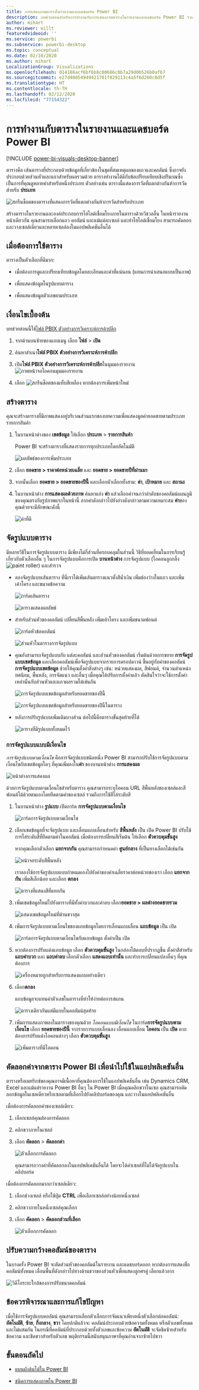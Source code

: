 ```yaml
---
title: การแสดงภาพตารางในรายงานและแดชบอร์ด Power BI
description: บทช่วยสอนสำหรับการทำงานกับการแสดงภาพตารางในรายงานและแดชบอร์ด Power BI รวมถึงวิธีการปรับขนาดความกว้างของคอลัมน์
author: mihart
ms.reviewer: willt
featuredvideoid: ''
ms.service: powerbi
ms.subservice: powerbi-desktop
ms.topic: conceptual
ms.date: 02/10/2020
ms.author: mihart
LocalizationGroup: Visualizations
ms.openlocfilehash: 014186acf6bf6b8c00686c0b7a29d0b526b0afb7
ms.sourcegitcommit: e27d40054949421701f829113c4a5f6d260c8d5f
ms.translationtype: HT
ms.contentlocale: th-TH
ms.lasthandoff: 02/12/2020
ms.locfileid: "77154322"
---
```

# <a name="tables-in-power-bi-reports-and-dashboards"></a>การทำงานกับตารางในรายงานและแดชบอร์ด Power BI

[!INCLUDE [power-bi-visuals-desktop-banner](../includes/power-bi-visuals-desktop-banner.md)]

ตารางคือ เส้นตารางที่ประกอบด้วยข้อมูลที่เกี่ยวข้องในชุดที่สมเหตุผลของแถวและคอลัมน์ ซึ่งอาจยังประกอบด้วยส่วนหัวและแถวสำหรับผลรวมด้วย ตารางทำงานได้ดีกับข้อเปรียบเทียบเชิงปริมาณซึ่งเป็นการที่คุณดูหลายค่าสำหรับหนึ่งประเภท ตัวอย่างเช่น ตารางนี้แสดงการวัดที่แตกต่างกันห้าการวัดสำหรับ **ประเภท**

![สกรีนช็อตของตารางที่แสดงการวัดที่แตกต่างกันห้าการวัดสำหรับประเภท](media/power-bi-visualization-tables/power-bi-table-grid3.png)

สร้างตารางในรายงานและองค์ประกอบการไฮไลต์เชื่อมโยงภายในตารางด้วยวิชวลอื่น ในหน้ารายงานหน้าเดียวกัน คุณสามารถเลือกแถว คอลัมน์ และแม้แต่ละเซลล์ และทำไฮไลต์เชื่อมโยง สามารถคัดลอกและวางเซลล์เดียวและหลายเซลล์ลงในแอปพลิเคชันอื่นได้

## <a name="when-to-use-a-table"></a>เมื่อต้องการใช้ตาราง

ตารางเป็นตัวเลือกที่ดีมาก:

* เมื่อต้องการดูและเปรียบเทียบข้อมูลโดยละเอียดและค่าที่แน่นอน (แทนการนำเสนอแบบเป็นภาพ)

* เพื่อแสดงข้อมูลในรูปแบบตาราง

* เพื่อแสดงข้อมูลตัวเลขตามประเภท

## <a name="prerequisite"></a>เงื่อนไขเบื้องต้น

บทช่วยสอนนี้ใช้[ไฟล์ PBIX ตัวอย่างการวิเคราะห์การค้าปลีก](https://download.microsoft.com/download/9/6/D/96DDC2FF-2568-491D-AAFA-AFDD6F763AE3/Retail%20Analysis%20Sample%20PBIX.pbix)

1. จากด้านบนซ้ายของแถบเมนู เลือก **ไฟล์** > **เปิด**
   
2. ค้นหาสำเนา**ไฟล์ PBIX ตัวอย่างการวิเคราะห์การค้าปลีก**

1. เปิด**ไฟล์ PBIX ตัวอย่างการวิเคราะห์การค้าปลีก**ในมุมมองรายงาน ![ภาพหน้าจอไอคอนมุมมองรายงาน](media/power-bi-visualization-kpi/power-bi-report-view.png)

1. เลือก ![สกรีนช็อตของแท็บสีเหลือง](media/power-bi-visualization-kpi/power-bi-yellow-tab.png) หากต้องการเพิ่มหน้าใหม่


## <a name="create-a-table"></a>สร้างตาราง

คุณจะสร้างตารางที่มีภาพแสดงอยู่บริเวณส่วนแรกของบทความเพื่อแสดงมูลค่ายอดขายตามประเภทรายการสินค้า


1. ในบานหน้าต่างของ **เขตข้อมูล** ให้เลือก **ประเภท** > **รายการสินค้า**

    Power BI จะสร้างตารางที่แสดงรายการทุกประเภทโดยอัตโนมัติ

    ![ผลลัพธ์ของการเพิ่มประเภท](media/power-bi-visualization-tables/power-bi-table1.png)

1. เลือก **ยอดขาย > ราคาต่อหน่วยเฉลี่ย** และ **ยอดขาย > ยอดขายปีที่ผ่านมา**

1. จากนั้นเลือก **ยอดขาย > ยอดขายของปีนี้** และเลือกตัวเลือกทั้งสาม: **ค่า**, **เป้าหมาย** และ **สถานะ**

1. ในบานหน้าต่าง **การแสดงผลด้วยภาพ** ค้นหาแอ่ง **ค่า** แล้วเลือกค่าจนกว่าลำดับของคอลัมน์แผนภูมิของคุณตรงกับรูปภาพแรกในหน้านี้ ลากค่าดังกล่าวไปยังอ่างดังกล่าวตามความเหมาะสม **ค่า**ของคุณด้วยจะมีลักษณะดังนี้

    ![ค่าที่ดี](media/power-bi-visualization-tables/power-bi-table2.png)


## <a name="format-the-table"></a>จัดรูปแบบตาราง

มีหลายวิธีในการจัดรูปแบบตาราง มีเพียงไม่กี่ส่วนที่ครอบคลุมในส่วนนี้ วิธีที่ยอดเยี่ยมในการเรียนรู้เกี่ยวกับตัวเลือกอื่น ๆ ในการจัดรูปแบบคือการเปิด **บานหน้าต่าง** การจัดรูปแบบ (ไอคอนลูกกลิ้ง ![paint roller](media/power-bi-visualization-tables/power-bi-format.png)) และสำรวจ

* ลองจัดรูปแบบเส้นตาราง ที่นี่เราได้เพิ่มเส้นตารางแนวตั้งสีน้ำเงิน เพิ่มช่องว่างในแถว และเพิ่มเค้าโครง และขนาดข้อความ

    ![การ์ดเส้นตาราง](media/power-bi-visualization-tables/power-bi-table-gridnew.png)

    ![ตารางแสดงผลลัพธ์](media/power-bi-visualization-tables/power-bi-table-grid3.png)

* สำหรับส่วนหัวของคอลัมน์ เปลี่ยนสีพื้นหลัง เพิ่มเค้าโครง และเพิ่มขนาดฟอนต์

    ![การ์ดหัวข้อคอลัมน์](media/power-bi-visualization-tables/power-bi-table-column-headers.png)

    ![ส่วนหัวในตารางการจัดรูปแบบ](media/power-bi-visualization-tables/power-bi-table-column2.png)

* คุณยังสามารถจัดรูปแบบกับ แต่ละคอลัมน์ และส่วนหัวของคอลัมน์ เริ่มต้นด้วยการขยาย **การจัดรูปแบบเขตข้อมูล** และเลือกคอลัมน์เพื่อจัดรูปแบบจากรายการดรอปดาวน์ ขึ้นอยู่กับค่าของคอลัมน์ **การจัดรูปแบบเขตข้อมูล** ช่วยให้คุณตั้งค่าสิ่งต่างๆ เช่น: หน่วยแสดงผล, สีฟอนต์, จำนวนตำแหน่งทศนิยม, พื้นหลัง, การจัดแนว และอื่นๆ เมื่อคุณได้ปรับการตั้งค่าแล้ว ตัดสินใจว่าจะใช้การตั้งค่าเหล่านั้นกับส่วนหัวและแถวผลรวมได้เช่นกัน

    ![การจัดรูปแบบเขตข้อมูลสำหรับยอดขายของปีนี้](media/power-bi-visualization-tables/power-bi-field-formatting.png)

    ![การจัดรูปแบบเขตข้อมูลสำหรับยอดขายของปีนี้ในตาราง](media/power-bi-visualization-tables/power-bi-field-formatting-1.png)

* หลังการปรับรูปแบบเพิ่มเติมบางส่วน ต่อไปนี้คือตารางขั้นสุดท้ายที่ได้

    ![ตารางที่มีรูปแบบทั้งหมดไว้](media/power-bi-visualization-tables/power-bi-table-format.png)

### <a name="conditional-formatting"></a>การจัดรูปแบบแบบมีเงื่อนไข

*การจัดรูปแบบตามเงื่อนไข* คือการจัดรูปแบบชนิดหนึ่ง Power BI สามารถปรับใช้การจัดรูปแบบตามเงื่อนไขกับเขตข้อมูลใดๆ ที่คุณเพิ่มลงใน**ค่า** ของบานหน้าต่าง **การแสดงผล**

![หน้าต่างการแสดงผล](media/power-bi-visualization-tables/power-bi-table-values.png)

ด้วยการจัดรูปแบบตามเงื่อนไขสำหรับตาราง คุณสามารถระบุไอคอน URL สีพื้นหลังของเซลล์และสีฟอนต์ได้ด้วยตนเองโดยยึดตามค่าของเซลล์ รวมถึงการใช้สีไล่ระดับสี

1. ในบานหน้าต่าง **รูปแบบ** เปิดการ์ด **การจัดรูปแบบตามเงื่อนไข**

    ![การ์ดการจัดรูปแบบตามเงื่อนไข](media/power-bi-visualization-tables/power-bi-conditional.png)

1. เลือกเขตข้อมูลที่จะจัดรูปแบบ และเลื่อนแถบเลื่อนสำหรับ **สีพื้นหลัง** เป็น เปิด Power BI ปรับใช้การไล่ระดับสีที่ยึดตามค่าในคอลัมน์ เมื่อต้องการเปลี่ยนสีเริ่มต้น ให้เลือก **ตัวควบคุมขั้นสูง**

    หากคุณเลือกตัวเลือก **แยกจากกัน** คุณสามารถกำหนดค่า **ศูนย์กลาง** ที่เป็นทางเลือกได้เช่นกัน

    ![หน้าจอระดับสีพื้นหลัง](media/power-bi-visualization-tables/power-bi-conditional-formatting-background2.png)

    เราลองใช้การจัดรูปแบบแบบกำหนดเองไปยังค่าของค่าเฉลี่ยราคาต่อหน่วยของเรา เลือก **แยกจากกัน** เพิ่มสีเล็กน้อย และเลือก **ตกลง**

    ![ตารางที่แสดงสีที่แยกกัน](media/power-bi-visualization-tables/power-bi-conditional-formatting-data-background.png)
1. เพิ่มเขตข้อมูลใหม่ไปยังตารางที่มีทั้งค่าบวกและค่าลบ เลือก**ยอดขาย > ผลต่างยอดขายรวม**

    ![แสดงเขตข้อมูลใหม่ที่ด้านขวาสุด](media/power-bi-visualization-tables/power-bi-conditional-formatting2.png)

1. เพิ่มการจัดรูปแบบตามเงื่อนไขของแถบข้อมูลโดยการเลื่อนแถบเลื่อน **แถบข้อมูล** เป็น เปิด  

    ![การ์ดการจัดรูปแบบตามเงื่อนไขกับแถบข้อมูล ตั้งค่าเป็น เปิด](media/power-bi-visualization-tables/power-bi-data-bar-matrix.png)

1. หากต้องการปรับแต่งแถบข้อมูล เลือก **ตัวควบคุมขั้นสูง** ในกล่องโต้ตอบที่ปรากฏขึ้น ตั้งค่าสีสำหรับ**แถบค่าบวก** และ **แถบค่าลบ** เลือกตัวเลือก **แสดงแถบเท่านั้น** และทำการเปลี่ยนแปลงอื่นๆ ที่คุณต้องการ

    ![เครื่องหมายถูกสำหรับการแสดงแถบอย่างเดียว](media/power-bi-visualization-tables/power-bi-data-bar.png)

1. เลือก**ตกลง**

    แถบข้อมูลจะแทนค่าตัวเลขในตารางที่ทำให้ง่ายต่อการสแกน

    ![ตารางเดียวกันแต่มีแถบในคอลัมน์สุดท้าย](media/power-bi-visualization-tables/power-bi-conditional-formatting-data-bars2.png)

1. เพิ่มการแสดงภาพลงในตารางของคุณด้วย *ไอคอนแบบมีเงื่อนไข*  ในการ์ด**การจัดรูปแบบตามเงื่อนไข** เลือก **ยอดขายของปีนี้** จากรายการแบบเลื่อนลง เลื่อนแถบเลื่อน **ไอคอน** เป็น **เปิด**  หากต้องการปรับแต่งไอคอนต่างๆ เลือก **ตัวควบคุมขั้นสูง**

    ![เพิ่มตารางที่มีไอคอน](media/power-bi-visualization-tables/power-bi-table-icons.png)


## <a name="copy-values-from-power-bi-tables-for-use-in-other-applications"></a>คัดลอกค่าจากตาราง Power BI เพื่อนำไปใช้ในแอปพลิเคชันอื่น

ตารางหรือเมทริกซ์ของคุณอาจมีเนื้อหาที่คุณต้องการใช้ในแอปพลิเคชันอื่น เช่น Dynamics CRM, Excel และแม้แต่รายงาน Power BI อื่นๆ ใน Power BI เมื่อคุณคลิกขวาในเซล คุณสามารถคัดลอกข้อมูลในเซลเดียวหรือเซลตามที่เลือกไปยังคลิปบอร์ดของคุณ และวางในแอปพลิเคชันอื่น

เมื่อต้องการคัดลอกค่าของเซลล์เดียว:

1. เลือกเซลล์คุณต้องการคัดลอก

1. คลิกขวาภายในเซลล์

1. เลือก **คัดลอก** > **คัดลอกค่า**

    ![ตัวเลือกการคัดลอก](media/power-bi-visualization-tables/power-bi-copy-value.png)

    คุณสามารถวางค่าที่คัดลอกลงในแอปพลิเคชันอื่นได้ โดยจะได้ค่าเซลล์ที่ไม่ได้จัดรูปแบบในคลิปบอร์ด

เมื่อต้องการคัดลอกมากกว่าเซลล์เดียว:

1. เลือกช่วงเซลล์ หรือใช้ปุ่ม **CTRL** เพื่อเลือกเซลล์อย่างน้อยหนึ่งเซลล์

1. คลิกขวาภายในหนึ่งเซลล์คุณเลือก

1. เลือก **คัดลอก** > **คัดลอกส่วนที่เลือก**

    ![ตัวเลือกการคัดลอก](media/power-bi-visualization-tables/power-bi-copy-selection.png)

## <a name="adjust-the-column-width-of-a-table"></a>ปรับความกว้างคอลัมน์ของตาราง

ในบางครั้ง Power BI จะตัดส่วนหัวของคอลัมน์ในรายงาน และแดชบอร์ดออก หากต้องการแสดงชื่อคอลัมน์ทั้งหมด เลื่อนพื้นที่ดังกล่าวไปทางด้านขวาของส่วนหัวเพื่อแสดงลูกศรคู่ เลือกแล้วลาก

![วิดีโอระยะใกล้ของการปรับขนาดคอลัมน์](media/power-bi-visualization-tables/resizetable.gif)


## <a name="considerations-and-troubleshooting"></a>ข้อควรพิจารณาและการแก้ไขปัญหา

เมื่อใช้การจัดรูปแบบคอลัมน์ คุณสามารถเลือกตัวเลือกการจัดแนวเพียงหนึ่งตัวเลือกต่อคอลัมน์: **อัตโนมัติ**, **ซ้าย**, **กึ่งกลาง**, **ขวา** โดยปกติแล้วจะ คอลัมน์ประกอบด้วยข้อความทั้งหมด หรือตัวเลขทั้งหมด และไม่ผสมกัน ในกรณีที่คอลัมน์ที่ประกอบด้วยทั้งตัวเลขและข้อความ **อัตโนมัติ** จะจัดชิดซ้ายสำหรับข้อความ และชิดขวาสำหรับตัวเลข พฤติกรรมนี้สนับสนุนภาษาที่คุณอ่านจากซ้ายไปขวา

## <a name="next-steps"></a>ขั้นตอนถัดไป

* [แผนผังต้นไม้ใน Power BI](power-bi-visualization-treemaps.md)

* [ชนิดการแสดงภาพใน Power BI](power-bi-visualization-types-for-reports-and-q-and-a.md)
